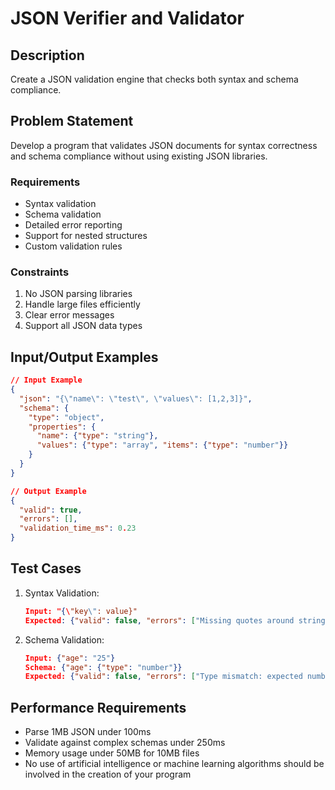 # JSON Verifier and Validator

## Description
Create a JSON validation engine that checks both syntax and schema compliance.

## Problem Statement
Develop a program that validates JSON documents for syntax correctness and schema compliance without using existing JSON libraries.

### Requirements
- Syntax validation
- Schema validation
- Detailed error reporting
- Support for nested structures
- Custom validation rules

### Constraints
1. No JSON parsing libraries
2. Handle large files efficiently
3. Clear error messages
4. Support all JSON data types

## Input/Output Examples
```json
// Input Example
{
  "json": "{\"name\": \"test\", \"values\": [1,2,3]}",
  "schema": {
    "type": "object",
    "properties": {
      "name": {"type": "string"},
      "values": {"type": "array", "items": {"type": "number"}}
    }
  }
}

// Output Example
{
  "valid": true,
  "errors": [],
  "validation_time_ms": 0.23
}
```

## Test Cases
1. Syntax Validation:
   ```json
   Input: "{\"key\": value}"
   Expected: {"valid": false, "errors": ["Missing quotes around string value"]}
   ```

2. Schema Validation:
   ```json
   Input: {"age": "25"}
   Schema: {"age": {"type": "number"}}
   Expected: {"valid": false, "errors": ["Type mismatch: expected number"]}
   ```

## Performance Requirements
- Parse 1MB JSON under 100ms
- Validate against complex schemas under 250ms
- Memory usage under 50MB for 10MB files
- No use of artificial intelligence or machine learning algorithms should be involved in the creation of your program